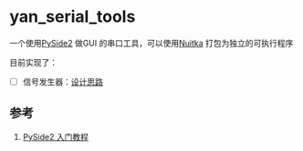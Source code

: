 # yan_serial_tools
一个使用[PySide2](https://pypi.org/project/PySide2/) 做GUI 的串口工具，可以使用[Nuitka](https://github.com/Nuitka/Nuitka) 打包为独立的可执行程序

目前实现了：  
- [ ] 信号发生器：[设计思路](https://12tall.github.io/python/multithread/signal-generator.html)


## 参考
1. [PySide2 入门教程](https://github.com/se7enXF/pyside2)
